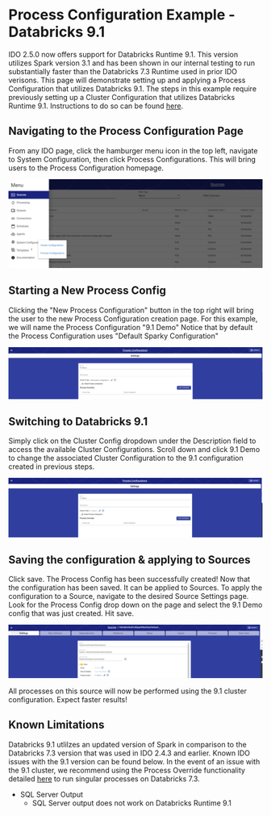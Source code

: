# Process Configuration Example - Databricks 9.1

IDO 2.5.0 now offers support for Databricks Runtime 9.1. This version utilizes Spark version 3.1 and has been shown in our internal testing to run substantially faster than the Databricks 7.3 Runtime used in prior IDO verisons. This page will demonstrate setting up and applying a Process Configuration that utilizes Databricks 9.1. The steps in this example require previously setting up a Cluster Configuration that utilizes Databricks Runtime 9.1. Instructions to do so can be found [here](../cluster-configuration/cluster-configuration-example-databricks-9.1.md).

## Navigating to the Process Configuration Page

From any IDO page, click the hamburger menu icon in the top left, navigate to System Configuration, then click Process Configurations. This will bring users to the Process Configuration homepage.

![Navigating to Cluster Configurations](<../../../../.gitbook/assets/image (385) (1) (1) (1) (1) (1) (1).png>)

## Starting a New Process Config

Clicking the "New Process Configuration" button in the top right will bring the user to the new Process Configuration creation page. For this example, we will name the Process Configuration "9.1 Demo" Notice that by default the Process Configuration uses "Default Sparky Configuration"

![A new Process Configuration using the Default Sparky Configuration](<../../../../.gitbook/assets/image (380) (1) (1) (1) (1) (1).png>)

## Switching to Databricks 9.1

Simply click on the Cluster Config dropdown under the Description field to access the available Cluster Configurations. Scroll down and click 9.1 Demo to change the associated Cluster Configuration to the 9.1 configuration created in previous steps.

![The Process Configuration now uses the 9.1 Demo Cluster Config](<../../../../.gitbook/assets/image (386) (1) (1) (1) (1) (1) (1).png>)

## Saving the configuration & applying to Sources

Click save. The Process Config has been successfully created! Now that the configuration has been saved. It can be applied to Sources. To apply the configuration to a Source, navigate to the desired Source Settings page. Look for the Process Config drop down on the page and select the 9.1 Demo config that was just created. Hit save.

![A source configured to use the 9.1 Demo Process Config](<../../../../.gitbook/assets/image (383) (1) (1) (1) (1).png>)

All processes on this source will now be performed using the 9.1 cluster configuration. Expect faster results!

## Known Limitations

Databricks 9.1 utlilzes an updated version of Spark in comparison to the Databricks 7.3 version that was used in IDO 2.4.3 and earlier. Known IDO issues with the 9.1 version can be found below. In the event of an issue with the 9.1 cluster, we recommend using the Process Override functionality detailed [here](process-override-example-databricks-9.1.md) to run singular processes on Databricks 7.3.

* SQL Server Output
  * SQL Server output does not work on Databricks Runtime 9.1

